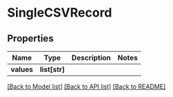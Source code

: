 # SingleCSVRecord

## Properties
Name | Type | Description | Notes
------------ | ------------- | ------------- | -------------
**values** | **list[str]** |  | 

[[Back to Model list]](../README.md#documentation-for-models) [[Back to API list]](../README.md#documentation-for-api-endpoints) [[Back to README]](../README.md)



